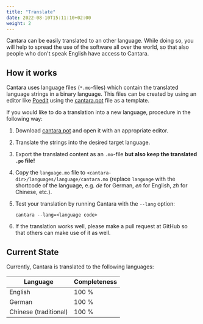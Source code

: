 ```yaml
---
title: "Translate"
date: 2022-08-10T15:11:10+02:00
weight: 2
---
```


Cantara can be easily translated to an other language. While doing so, you will help to spread the use of the software all over the world, so that also people who don't speak English have access to Cantara.

## How it works

Cantara uses language files (`*.mo`-files) which contain the translated language strings in a binary language. This files can be created by using an editor like [Poedit](https://poedit.net/) using the [cantara.pot](https://github.com/reckel-jm/cantara/blob/master/locals/cantara.pot) file as a template.

If you would like to do a translation into a new language, procedure in the following way:

1. Download [cantara.pot](https://github.com/reckel-jm/cantara/blob/master/locals/cantara.pot) and open it with an appropriate editor.
2. Translate the strings into the desired target language.
3. Export the translated content as an `.mo`-file **but also keep the translated `.po` file!**
4. Copy the `language.mo` file to `<cantara-dir>/languages/language/cantara.mo` (replace `language` with the shortcode of the language, e.g. *de* for German, *en* for English, *zh* for Chinese, etc.).
5. Test your translation by running Cantara with the `--lang` option:

    `cantara --lang=<language code>`


6. If the translation works well, please make a pull request at GitHub so that others can make use of it as well.

## Current State

Currently, Cantara is translated to the following languages:

| Language | Completeness |
|----------|--------------|
| English               | 100 %        |
| German                | 100 %        |
| Chinese (traditional) | 100 %        |
